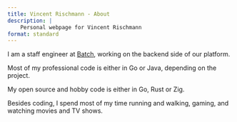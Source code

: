 ```yaml
---
title: Vincent Rischmann - About
description: |
    Personal webpage for Vincent Rischmann
format: standard
---
```


I am a staff engineer at [Batch](https://batch.com), working on the backend side of our platform.

Most of my professional code is either in Go or Java, depending on the project.

My open source and hobby code is either in Go, Rust or Zig.

Besides coding, I spend most of my time running and walking, gaming, and watching movies and TV shows.
